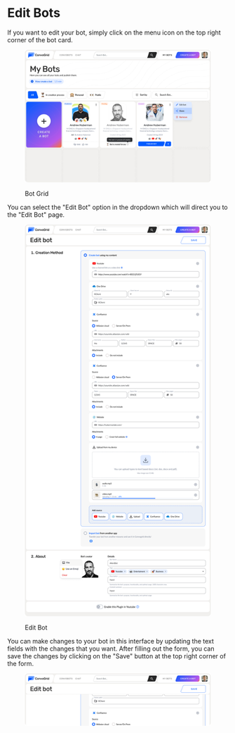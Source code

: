 # Edit Bots

If you want to edit your bot, simply click on the menu icon on the top right corner of the bot card.

<figure><img src="../.gitbook/assets/Group 362468143.png" alt=""><figcaption><p>Bot Grid</p></figcaption></figure>

You can select the "Edit Bot" option in the dropdown which will direct you to the "Edit Bot" page.

<figure><img src="../.gitbook/assets/Bot creation_Bot creation using own content (No inputs) (4).png" alt=""><figcaption><p>Edit Bot</p></figcaption></figure>

You can make changes to your bot in this interface by updating the text fields with the changes that you want. After filling out the form, you can save the changes by clicking on the "Save" button at the top right corner of the form.

<figure><img src="../.gitbook/assets/Group 362468148.png" alt=""><figcaption></figcaption></figure>
